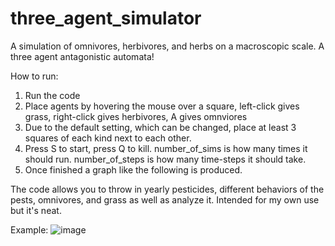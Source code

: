 # three_agent_simulator
A simulation of omnivores, herbivores, and herbs on a macroscopic scale. A three agent antagonistic automata!

How to run:
1. Run the code
2. Place agents by hovering the mouse over a square, left-click gives grass, right-click gives herbivores, A gives omnviores
3. Due to the default setting, which can be changed, place at least 3 squares of each kind next to each other.
4. Press S to start, press Q to kill. number_of_sims is how many times it should run. number_of_steps is how many time-steps it should take.
5. Once finished a graph like the following is produced.

The code allows you to throw in yearly pesticides, different behaviors of the pests, omnivores, and grass as well as analyze it. Intended for my own use but it's neat.

Example:
![image](https://github.com/user-attachments/assets/495c3f01-67a0-4447-b0f8-d445cc985e5a)
